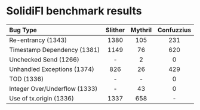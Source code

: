 # SolidiFI benchmark results


| Bug Type                      | Slither  | Mythril  | Confuzzius |
| :---------------------------- | :------: | :------: | :---------:|
| Re-entrancy (1343)            | 1380     | 105      | 231        |
| Timestamp Dependency (1381)   | 1149     | 76       | 620        |
| Unchecked Send (1266)         | -        | 2        | 0          |
| Unhandled Exceptions (1374)   | 826      | 26       | 429        |
| TOD (1336)                    | -        | -        | 0          |
| Integer Over/Underflow (1333) | -        | 43       | 0          |
| Use of tx.origin (1336)       | 1337     | 658      | -          |


